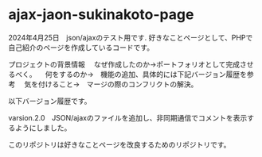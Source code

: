 # ajax-jaon-sukinakoto-page
2024年4月25日　json/ajaxのテスト用です.
好きなことページとして、PHPで自己紹介のページを作成しているコードです。

プロジェクトの背景情報
　なぜ作成したのか→ポートフォリオとして完成させるべく。
　何をするのか→　機能の追加、具体的には下記バージョン履歴を参考
 　気を付けること→　マージの際のコンフリクトの解決。


以下バージョン履歴です。

varsion.2.0　JSON/ajaxのファイルを追加し、非同期通信でコメントを表示するようにしました。

このリポジトリは好きなことページを改良するためのリポジトリです。
